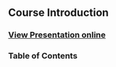 ## Course Introduction
### [View Presentation online](https://rawgit.com/TelerikAcademy/Mobile-Applications-with-NativeScript/master/topics/07.%20Data-binding/slides/index.html)
### Table of Contents

